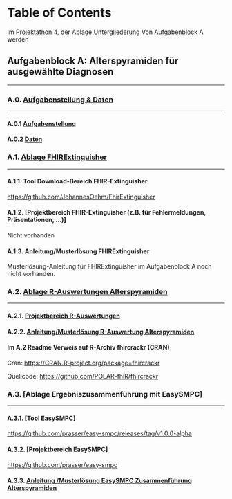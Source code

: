# Table of Contents 
Im Projektathon 4, der Ablage Untergliederung Von Aufgabenblock A werden

## Aufgabenblock A: Alterspyramiden für ausgewählte Diagnosen
--- 

### A.0.            [Aufgabenstellung & Daten](../Aufgabenblock_A/a_0_aufgabenstellung_und_daten/) 
---

#### A.0.1           [Aufgabenstellung](../Aufgabenblock_A/a_0_aufgabenstellung_und_daten/)

#### A.0.2           [Daten](../Aufgabenblock_A/a_0_aufgabenstellung_und_daten/)


### A.1.            [Ablage FHIRExtinguisher](../Aufgabenblock_A/a_1_ablage_fhirextinguisher/)
 
--- 
#### A.1.1.          Tool Download-Bereich FHIR-Extinguisher
 

<https://github.com/JohannesOehm/FhirExtinguisher>

#### A.1.2.          [Projektbereich FHIR-Extinguisher (z.B. für Fehlermeldungen, Präsentationen, …)]
Nicht vorhanden

#### A.1.3.          Anleitung/Musterlösung FHIRExtinguisher

Musterlösung-Anleitung für FHIRExtinguisher im Aufgabenblock A noch nicht vorhanden.

### A.2.            [Ablage R-Auswertungen Alterspyramiden](../Aufgabenblock_A/a_2_ablage_zur_alterspyramiden/) 
--- 

#### A.2.1.          [Projektbereich R-Auswertungen](../Aufgabenblock_A/a_2_ablage_zur_alterspyramiden/a_2_1_projektbereich/)

#### A.2.2.          [Anleitung/Musterlösung R-Auswertung Alterspyramiden](../Aufgabenblock_A/a_2_ablage_zur_alterspyramiden/a_2_2_musterlösung_r_auswertung/)


#### Im A.2 Readme Verweis auf R-Archiv fhircrackr (CRAN)
Cran: <https://CRAN.R-project.org/package=fhircrackr>

Quellcode: <https://github.com/POLAR-fhiR/fhircrackr>
### A.3.             [Ablage Ergebniszusammenführung mit EasySMPC] 
--- 
#### A.3.1.          [Tool EasySMPC] 

<https://github.com/prasser/easy-smpc/releases/tag/v1.0.0-alpha>

#### A.3.2.          [Projektbereich EasySMPC]

<https://github.com/prasser/easy-smpc> 

#### A.3.3.          [Anleitung /Musterlösung EasySMPC Zusammenführung Alterspyramiden](../Aufgabenblock_A/a_3_ablage_zur_ergebniszusammenfuehrung_mit_easysmpc/a_3_3_musterloesung_easysmpc/)

